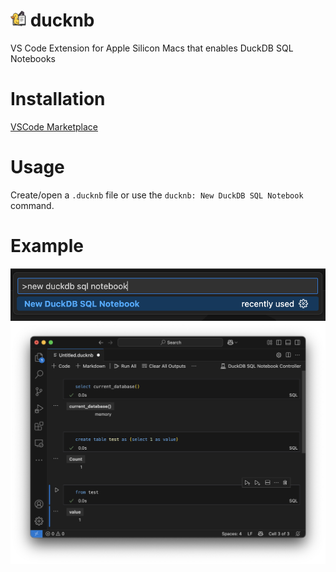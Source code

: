 # <img src='ICON.png' height=25px> ducknb

VS Code Extension for Apple Silicon Macs that enables DuckDB SQL Notebooks

# Installation

[VSCode Marketplace](https://marketplace.visualstudio.com/items?itemName=sahilng.ducknb)


#  Usage

Create/open a `.ducknb` file or use the `ducknb: New DuckDB SQL Notebook` command.

# Example

![image](EXAMPLE_1.png)
![image](EXAMPLE_2.png)
